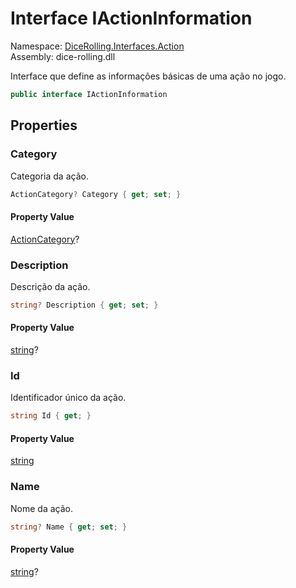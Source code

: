 # <a id="DiceRolling_Interfaces_Action_IActionInformation"></a> Interface IActionInformation

Namespace: [DiceRolling.Interfaces.Action](DiceRolling.Interfaces.Action.md)  
Assembly: dice\-rolling.dll  

Interface que define as informações básicas de uma ação no jogo.

```csharp
public interface IActionInformation
```

## Properties

### <a id="DiceRolling_Interfaces_Action_IActionInformation_Category"></a> Category

Categoria da ação.

```csharp
ActionCategory? Category { get; set; }
```

#### Property Value

 [ActionCategory](DiceRolling.Models.Actions.Categories.ActionCategory.md)?

### <a id="DiceRolling_Interfaces_Action_IActionInformation_Description"></a> Description

Descrição da ação.

```csharp
string? Description { get; set; }
```

#### Property Value

 [string](https://learn.microsoft.com/dotnet/api/system.string)?

### <a id="DiceRolling_Interfaces_Action_IActionInformation_Id"></a> Id

Identificador único da ação.

```csharp
string Id { get; }
```

#### Property Value

 [string](https://learn.microsoft.com/dotnet/api/system.string)

### <a id="DiceRolling_Interfaces_Action_IActionInformation_Name"></a> Name

Nome da ação.

```csharp
string? Name { get; set; }
```

#### Property Value

 [string](https://learn.microsoft.com/dotnet/api/system.string)?

